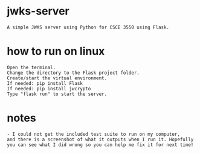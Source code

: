 # jwks-server
    A simple JWKS server using Python for CSCE 3550 using Flask.

# how to run on linux
    Open the terminal.
    Change the directory to the Flask project folder.
    Create/start the virtual environment.
    If needed: pip install Flask
    If needed: pip install jwcrypto
    Type "flask run" to start the server.

# notes
    - I could not get the included test suite to run on my computer,
    and there is a screenshot of what it outputs when I run it. Hopefully
    you can see what I did wrong so you can help me fix it for next time!
